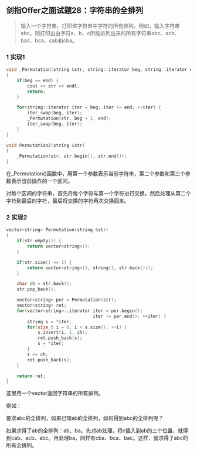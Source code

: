 ## 剑指Offer之面试题28：字符串的全排列

> 输入一个字符串，打印该字符串中字符的所有排列。例如，输入字符串abc，则打印出由字符a、b、c所能排列出来的所有字符串abc、acb、bac、bca、cab和cba。 

### 1 实现1

``` C++
void _Permutation(string &str, string::iterator beg, string::iterator end)
{
	if(beg == end) {
		cout << str << endl;
		return;
	}

	for(string::iterator iter = beg; iter != end; ++iter) {
		iter_swap(beg, iter);
		_Permutation(str, beg + 1, end);
		iter_swap(beg, iter);
	}
}

void Permutation2(string &str)
{
	_Permutation(str, str.begin(), str.end());
}
```

在_Permutation()函数中，用第一个参数表示当前字符串，第二个参数和第三个参数表示当前操作的一个区间。

对每个区间的字符串，首先将每个字符与第一个字符进行交换，然后处理从第二个字符到最后的字符，最后将交换的字符再次交换回来。

### 2 实现2

``` C++
vector<string> Permutation(string &str)
{
	if(str.empty()) {
		return vector<string>();
	}

	if(str.size() == 1) {
		return vector<string>(1, string(1, str.back()));
	}

	char ch = str.back();
	str.pop_back();

	vector<string> per = Permutation(str);
	vector<string> ret;
	for(vector<string>::iterator iter = per.begin();
		                         iter != per.end(); ++iter) {
		string s = *iter;
	    for(size_t i = 0; i < s.size(); ++i) {
	    	s.insert(i, 1, ch);
	    	ret.push_back(s);
	    	s = *iter;
	    }
	    s += ch;
	    ret.push_back(s);
	}

	return ret;
}
```

这里用一个vector<string>返回字符串的所有排列。

例如：

要求abc的全排列，如果已知ab的全排列，如何得到abc的全排列呢？

如果求得了ab的全排列：ab、ba。先对ab处理，将c插入到ab的三个位置，就得到cab、acb、abc。再处理ba，同样有cba、bca、bac。这样，就求得了abc的所有全排列。
